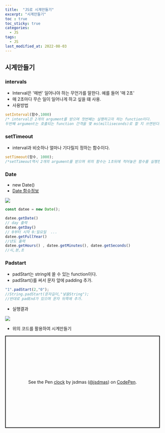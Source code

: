 ```yaml
---
title:  "JS로 시계만들기"
excerpt: "시계만들기"
toc : true
toc_sticky: true
categories:
  - JS
tags:
  - JS
last_modified_at: 2022-08-03
---
```


## 시계만들기

### intervals

- Interval은 '매번' 일어나야 하는 무언가를 말한다. 예를 들어 '매 2초' 
- 매 2초마다 무슨 일이 일어나게 하고 싶을 떄 사용.
- 사용방법

```js
setInterval(함수,1000)
/* interval은 2개의 argument를 받으며 첫번째는 실행하고자 하는 function이다.
두번째 argument는 호출되는 function 간격을 몇 ms(milliseconds)로 할 지 쓰면된다.*/
```

### setTimeout

- interval과 비슷하나 얼마나 기다릴지 정하는 함수이다.

```js
setTimeout(함수, 1000);
/*setTimeout역시 2개의 argument를 받으며 위의 함수는 1초뒤에 적어놓은 함수를 실행한다.*/
```
### Date

- new Date()
- [Date 함수정보](https://developer.mozilla.org/ko/docs/Web/JavaScript/Reference/Global_Objects/Date)


![]("https://user-images.githubusercontent.com/105098581/182547652-5c195c67-da7a-4485-8aef-6bc2ed725ef7.png")

```js
const datee = new Date();

datee.getDate()
// day 출력
datee.getDay()
// 0부터 시작 0:일요일  ...
datee.getFullYear()
//년도 출력
datee.getHours() , datee.getMinutes(), datee.getSeconds()
//시,분,초
```
### Padstart

- padStart는 string에 쓸 수 있는 function이다.
- padStart()를 써서 문자 앞에 padding 추가.

```js
"1".padStart(2,"0");
//String.padStart(문자길이,"넣을String");
//반대로 padEnd가 있으며 문자 뒤쪽에 추가.
```
- 실행결과

![]("https://user-images.githubusercontent.com/105098581/182560279-0f4df85c-5e2a-4f46-a207-66430dedb785.png")


- 위의 코드를 활용하여 시계만들기

<p class="codepen" data-height="300" data-default-tab="html,result" data-slug-hash="NWYymxB" data-user="jsdmas" style="height: 300px; box-sizing: border-box; display: flex; align-items: center; justify-content: center; border: 2px solid; margin: 1em 0; padding: 1em;">
  <span>See the Pen <a href="https://codepen.io/jsdmas/pen/NWYymxB">
  clock</a> by jsdmas (<a href="https://codepen.io/jsdmas">@jsdmas</a>)
  on <a href="https://codepen.io">CodePen</a>.</span>
</p>
<script async src="https://cpwebassets.codepen.io/assets/embed/ei.js"></script>
